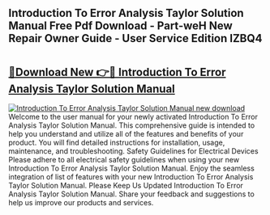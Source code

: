 ## Introduction To Error Analysis Taylor Solution Manual Free Pdf Download - Part-weH New Repair Owner Guide - User Service Edition IZBQ4

# <h2><a href="http://bc55172.oget.top/?id=Introduction+To+Error+Analysis+Taylor+Solution+Manual">🔗Download New 👉🔴 Introduction To Error Analysis Taylor Solution Manual</a></h2>

[![Introduction To Error Analysis Taylor Solution Manual new download](https://i.imgur.com/5g1atiW.png)](http://bc55172.oget.top/?id=Introduction+To+Error+Analysis+Taylor+Solution+Manual)
Welcome to the user manual for your newly activated Introduction To Error Analysis Taylor Solution Manual. This comprehensive guide is intended to help you understand and utilize all of the features and benefits of your product. You will find detailed instructions for installation, usage, maintenance, and troubleshooting. Safety Guidelines for Electrical Devices Please adhere to all electrical safety guidelines when using your new Introduction To Error Analysis Taylor Solution Manual. Enjoy the seamless integration of list of features with your new Introduction To Error Analysis Taylor Solution Manual. Please Keep Us Updated Introduction To Error Analysis Taylor Solution Manual. Share your feedback and suggestions to help us improve our products and services.
